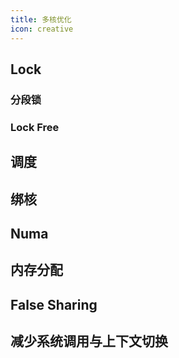 ```yaml
---
title: 多核优化
icon: creative
---
```


## Lock

### 分段锁

### Lock Free

## 调度

## 绑核

## Numa

## 内存分配

## False Sharing

## 减少系统调用与上下文切换





